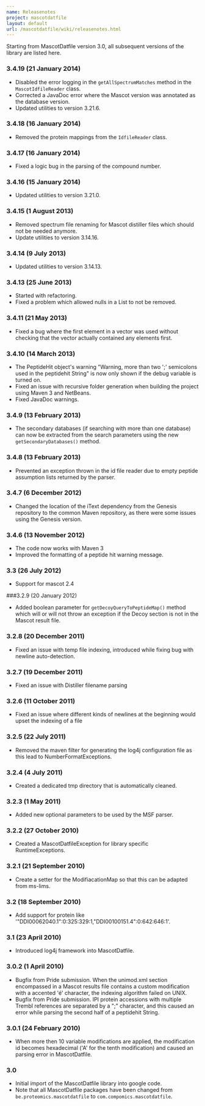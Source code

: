 ```yaml
---
name: Releasenotes
project: mascotdatfile
layout: default
url: /mascotdatfile/wiki/releasenotes.html
---
```


Starting from MascotDatfile version 3.0, all subsequent versions of the library are listed here.

### 3.4.19 (21 January 2014)
 * Disabled the error logging in the `getAllSpectrumMatches` method in the `MascotIdfileReader` class.
 * Corrected a JavaDoc error where the Mascot version was annotated as the database version.
 * Updated utilities to version 3.21.6.

### 3.4.18 (16 January 2014)
 * Removed the protein mappings from the `IdfileReader` class.

### 3.4.17 (16 January 2014)
 * Fixed a logic bug in the parsing of the compound number.

### 3.4.16 (15 January 2014)
 * Updated utilities to version 3.21.0.

### 3.4.15 (1 August 2013)
 * Removed spectrum file renaming for Mascot distiller files which should not be needed anymore. 
 * Update utilities  to version 3.14.16.

### 3.4.14 (9 July 2013)
 * Updated utilities to version 3.14.13.

### 3.4.13 (25 June 2013)
 * Started with refactoring.
 * Fixed a problem which allowed nulls in a List to not be removed.

### 3.4.11 (21 May 2013)
 * Fixed a bug where the first element in a vector was used without checking that the vector actually contained any elements first.

### 3.4.10 (14 March 2013)
 * The PeptideHit object's warning "Warning, more than two ';' semicolons used in the peptidehit String" is now only shown if the debug variable is turned on.
 * Fixed an issue with recursive folder generation when building the project using Maven 3 and NetBeans.
 * Fixed JavaDoc warnings.

### 3.4.9 (13 February 2013)
 * The secondary databases (if searching with more than one database) can now be extracted from the search parameters using the new `getSecondaryDatabases()` method.

### 3.4.8 (13 February 2013)
 * Prevented an exception thrown in the id file reader due to empty peptide assumption lists returned by the parser.

### 3.4.7 (6 December 2012)
 * Changed the location of the iText dependency from the Genesis repository to the common Maven repository, as there were some issues using the Genesis version.

### 3.4.6 (13 November 2012)
 * The code now works with Maven 3
 * Improved the formatting of a peptide hit warning message.

### 3.3 (26 July 2012)
 * Support for mascot 2.4

###3.2.9 (20 January 2012)
 * Added boolean parameter for `getDecoyQueryToPeptideMap()` method which will or will not throw an exception if the Decoy section is not in the Mascot result file.

### 3.2.8 (20 December 2011)
 * Fixed an issue with temp file indexing, introduced while fixing bug with newline auto-detection.

### 3.2.7 (19 December 2011)
 * Fixed an issue with Distiller filename parsing

### 3.2.6 (11 October 2011)
 * Fixed an issue where different kinds of newlines at the beginning would upset the indexing of a file

### 3.2.5 (22 July 2011)
 * Removed the maven filter for generating the log4j configuration file as this lead to NumberFormatExceptions.

### 3.2.4 (4 July 2011)
 * Created a dedicated tmp directory that is automatically cleaned.

### 3.2.3 (1 May 2011)
 * Added new optional parameters to be used by the MSF parser.

### 3.2.2 (27 October 2010)
 * Created a MascotDatfileException for library specific RuntimeExceptions.

### 3.2.1 (21 September 2010)
 * Create a setter for the ModifiacationMap so that this can be adapted from ms-lims.


### 3.2 (18 September 2010)
 * Add support for protein like '"DDI00062040.1":0:325:329:1,"DDI00100151.4":0:642:646:1'.

### 3.1 (23 April 2010)
 * Introduced log4j framework into MascotDatfile.

### 3.0.2 (1 April 2010)
 * Bugfix from Pride submission. When the unimod.xml section encompassed in a Mascot results file contains a custom modification with a accented 'é' character, the indexing algorithm failed on UNIX.
 * Bugfix from Pride submission. IPI protein accessions with multiple Trembl references are separated by a ";" character, and this caused an error while parsing the second half of a peptidehit String.

### 3.0.1 (24 February 2010)
 * When more then 10 variable modifications are applied, the modification id becomes hexadecimal ('A' for the tenth modification) and caused an parsing error in MascotDatfile.

### 3.0
 * Initial import of the MascotDatfile library into google code.
 * Note that all MascotDatfile packages have been changed from `be.proteomics.mascotdatfile` to `com.compomics.mascotdatfile`.
